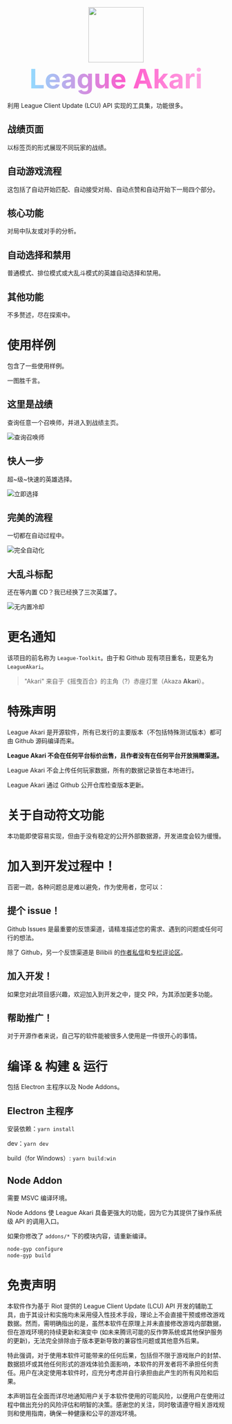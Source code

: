 <div align="center">
  <img
    src="https://github.com/Hanxven/LeagueAkari/raw/HEAD/pictures/logo.png"
    width="128"
    height="128"
  />
</div>

<div
  style="
    background-clip: text;
    background-image: linear-gradient(90deg, #91dcff, #91dcff 10%, #ff59cb 55%, #ffc1eb 100%);
    color: transparent;
    font-size: 6.5vw;
    text-align: center;
    font-weight: 700;
  "
>
  League Akari
</div>

利用 League Client Update (LCU) API 实现的工具集，功能很多。

## 战绩页面

以标签页的形式展现不同玩家的战绩。

## 自动游戏流程

这包括了自动开始匹配、自动接受对局、自动点赞和自动开始下一局四个部分。

## 核心功能

对局中队友或对手的分析。

## 自动选择和禁用

普通模式、排位模式或大乱斗模式的英雄自动选择和禁用。

## 其他功能

不多赘述，尽在探索中。

# 使用样例

包含了一些使用样例。

一图胜千言。

## 这里是战绩

查询任意一个召唤师，并进入到战绩主页。

![查询召唤师](https://github.com/Hanxven/LeagueAkari/raw/HEAD/pictures/5.gif '查询召唤师')

## 快人一步

超\~级\~快速的英雄选择。

![立即选择](https://github.com/Hanxven/LeagueAkari/raw/HEAD/pictures/2.gif '立即选择')

## 完美的流程

一切都在自动过程中。

![完全自动化](https://github.com/Hanxven/LeagueAkari/raw/HEAD/pictures/3.gif '完全自动化')

## 大乱斗标配

还在等内置 CD？我已经换了三次英雄了。

![无内置冷却](https://github.com/Hanxven/LeagueAkari/raw/HEAD/pictures/4.gif '无内置冷却')

# 更名通知

该项目的前名称为 `League-Toolkit`。由于和 Github 现有项目重名，现更名为 `LeagueAkari`。

> "Akari" 来自于《摇曳百合》的主角（?）赤座灯里（Akaza **Akari**）。

# 特殊声明

League Akari 是开源软件，所有已发行的主要版本（不包括特殊测试版本）都可由 Github 源码编译而来。

**League Akari 不会在任何平台标价出售，且作者没有在任何平台开放捐赠渠道。**

League Akari 不会上传任何玩家数据，所有的数据记录皆在本地进行。

League Akari 通过 Github 公开仓库检查版本更新。

# 关于自动符文功能

本功能即使容易实现，但由于没有稳定的公开外部数据源，开发进度会较为缓慢。

# 加入到开发过程中！

百密一疏，各种问题总是难以避免，作为使用者，您可以：

## 提个 issue！

Github Issues 是最重要的反馈渠道，请精准描述您的需求、遇到的问题或任何可行的想法。

除了 Github，另一个反馈渠道是 Bilibili 的[作者私信](https://space.bilibili.com/34532360)和[专栏评论区](https://www.bilibili.com/read/cv28654091/)。

## 加入开发！

如果您对此项目感兴趣，欢迎加入到开发之中，提交 PR，为其添加更多功能。

## 帮助推广！

对于开源作者来说，自己写的软件能被很多人使用是一件很开心的事情。

# 编译 & 构建 & 运行

包括 Electron 主程序以及 Node Addons。

## Electron 主程序

安装依赖：`yarn install`

dev：`yarn dev`

build（for Windows）: `yarn build:win`

## Node Addon

需要 MSVC 编译环境。

Node Addons 使 League Akari 具备更强大的功能，因为它为其提供了操作系统级 API 的调用入口。

如果你修改了 `addons/*` 下的模块内容，请重新编译。

```bash
node-gyp configure
node-gyp build
```

# 免责声明

本软件作为基于 Riot 提供的 League Client Update (LCU) API 开发的辅助工具，由于其设计和实施均未采用侵入性技术手段，理论上不会直接干预或修改游戏数据。然而，需明确指出的是，虽然本软件在原理上并未直接修改游戏内部数据，但在游戏环境的持续更新和演变中 (如未来腾讯可能的反作弊系统或其他保护服务的更新)，无法完全排除由于版本更新导致的兼容性问题或其他意外后果。

特此强调，对于使用本软件可能带来的任何后果，包括但不限于游戏账户的封禁、数据损坏或其他任何形式的游戏体验负面影响，本软件的开发者将不承担任何责任。用户在决定使用本软件时，应充分考虑并自行承担由此产生的所有风险和后果。

本声明旨在全面而详尽地通知用户关于本软件使用的可能风险，以便用户在使用过程中做出充分的风险评估和明智的决策。感谢您的关注，同时敬请遵守相关游戏规则和使用指南，确保一种健康和公平的游戏环境。

